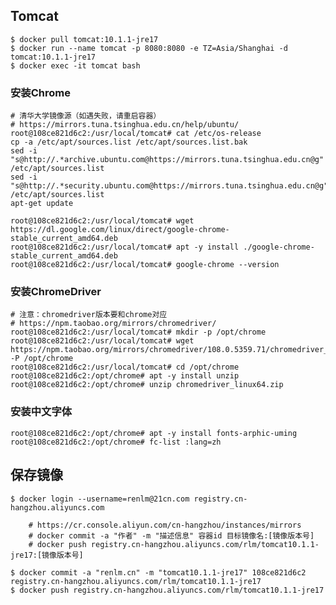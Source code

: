 ## Tomcat
	$ docker pull tomcat:10.1.1-jre17
    $ docker run --name tomcat -p 8080:8080 -e TZ=Asia/Shanghai -d tomcat:10.1.1-jre17
	$ docker exec -it tomcat bash

### 安装Chrome  
    
```
# 清华大学镜像源（如遇失败，请重启容器）
# https://mirrors.tuna.tsinghua.edu.cn/help/ubuntu/
root@108ce821d6c2:/usr/local/tomcat# cat /etc/os-release
cp -a /etc/apt/sources.list /etc/apt/sources.list.bak
sed -i "s@http://.*archive.ubuntu.com@https://mirrors.tuna.tsinghua.edu.cn@g" /etc/apt/sources.list
sed -i "s@http://.*security.ubuntu.com@https://mirrors.tuna.tsinghua.edu.cn@g" /etc/apt/sources.list
apt-get update

root@108ce821d6c2:/usr/local/tomcat# wget https://dl.google.com/linux/direct/google-chrome-stable_current_amd64.deb
root@108ce821d6c2:/usr/local/tomcat# apt -y install ./google-chrome-stable_current_amd64.deb
root@108ce821d6c2:/usr/local/tomcat# google-chrome --version
```

### 安装ChromeDriver  

```
# 注意：chromedriver版本要和chrome对应
# https://npm.taobao.org/mirrors/chromedriver/
root@108ce821d6c2:/usr/local/tomcat# mkdir -p /opt/chrome
root@108ce821d6c2:/usr/local/tomcat# wget https://npm.taobao.org/mirrors/chromedriver/108.0.5359.71/chromedriver_linux64.zip -P /opt/chrome
root@108ce821d6c2:/usr/local/tomcat# cd /opt/chrome
root@108ce821d6c2:/opt/chrome# apt -y install unzip
root@108ce821d6c2:/opt/chrome# unzip chromedriver_linux64.zip
```

### 安装中文字体  

```
root@108ce821d6c2:/opt/chrome# apt -y install fonts-arphic-uming
root@108ce821d6c2:/opt/chrome# fc-list :lang=zh
```

## 保存镜像
	$ docker login --username=renlm@21cn.com registry.cn-hangzhou.aliyuncs.com
	
```
	# https://cr.console.aliyun.com/cn-hangzhou/instances/mirrors
	# docker commit -a "作者" -m "描述信息" 容器id 目标镜像名:[镜像版本号]
	# docker push registry.cn-hangzhou.aliyuncs.com/rlm/tomcat10.1.1-jre17:[镜像版本号]
```
	
	$ docker commit -a "renlm.cn" -m "tomcat10.1.1-jre17" 108ce821d6c2 registry.cn-hangzhou.aliyuncs.com/rlm/tomcat10.1.1-jre17
	$ docker push registry.cn-hangzhou.aliyuncs.com/rlm/tomcat10.1.1-jre17
